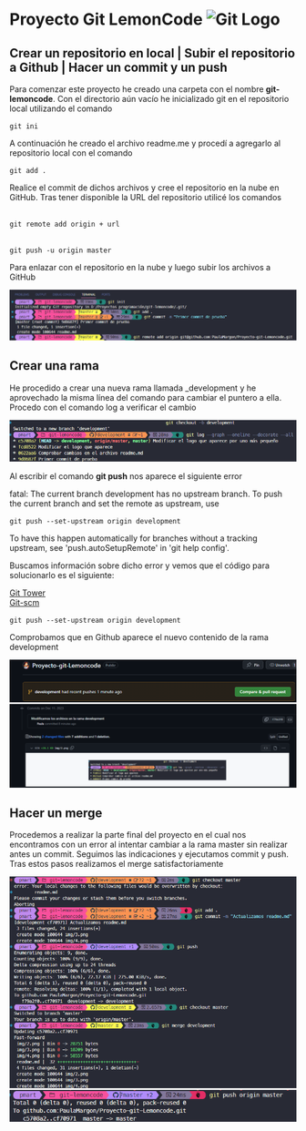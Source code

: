 # Proyecto Git LemonCode ![Git Logo](https://img.shields.io/badge/GIT-E44C30?style=for-the-badge&logo=git&logoColor=white)

## Crear un repositorio en local | Subir el repositorio a Github | Hacer un commit y un push

Para comenzar este proyecto he creado una carpeta con el nombre **git-lemoncode**. Con el directorio aún vacío he inicializado git en el repositorio local utilizando el comando

```git
git ini
```

A continuación he creado el archivo readme.me y procedí a agregarlo al repositorio local con el comando

```git
git add .
```

Realice el commit de dichos archivos y cree el repositorio en la nube en GitHub. Tras tener disponible la URL del repositorio utilicé los comandos

```git

git remote add origin + url

```

```git

git push -u origin master

```

Para enlazar con el repositorio en la nube y luego subir los archivos a GitHub

![Imagen con código](/img/1.png)

## Crear una rama

He procedido a crear una nueva rama llamada \_development y he aprovechado la misma línea del comando para cambiar el puntero a ella. Procedo con el comando log a verificar el cambio

![Imagen con código](/img/2.png)

Al escribir el comando **git push** nos aparece el siguiente error

fatal: The current branch development has no upstream branch.
To push the current branch and set the remote as upstream, use

    git push --set-upstream origin development

To have this happen automatically for branches without a tracking
upstream, see 'push.autoSetupRemote' in 'git help config'.

Buscamos información sobre dicho error y vemos que el código para solucionarlo es el siguiente:

[Git Tower](https://www.git-tower.com/learn/git/faq/set-upstream)  
[Git-scm](https://git-scm.com/docs/git-push#Documentation/git-push.txt--u)

```git
git push --set-upstream origin development
```

Comprobamos que en Github aparece el nuevo contenido de la rama development

![Imagen con código](/img/3.png)
![Imagen con código](img/4.png)

## Hacer un merge

Procedemos a realizar la parte final del proyecto en el cual nos encontramos con un error al intentar cambiar a la rama master sin realizar antes un commit. Seguimos las indicaciones y ejecutamos commit y push.
Tras estos pasos realizamos el merge satisfactoriamente

![Imagen con código](/img/5.png)
![Imagen con código](/img/6.png)
